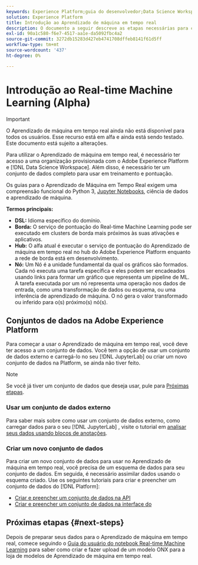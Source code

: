 ```yaml
---
keywords: Experience Platform;guia do desenvolvedor;Data Science Workspace;tópicos populares;Aprendizado de máquina em tempo real;
solution: Experience Platform
title: Introdução ao Aprendizado de máquina em tempo real
description: O documento a seguir descreve as etapas necessárias para criar um modelo de Aprendizado de máquina em tempo real no Adobe Experience Platform.
exl-id: 90a1c580-f6e7-4517-aa1e-da5092fbc4a2
source-git-commit: 3272db15283d427eb4741708dffeb8141f61d5ff
workflow-type: tm+mt
source-wordcount: '437'
ht-degree: 0%

---
```


# Introdução ao Real-time Machine Learning (Alpha)

>[!IMPORTANT]
>
>O Aprendizado de máquina em tempo real ainda não está disponível para todos os usuários. Esse recurso está em alfa e ainda está sendo testado. Este documento está sujeito a alterações.

Para utilizar o Aprendizado de máquina em tempo real, é necessário ter acesso a uma organização provisionada com o Adobe Experience Platform e [!DNL Data Science Workspace]. Além disso, é necessário ter um conjunto de dados completo para usar em treinamento e pontuação.

Os guias para o Aprendizado de Máquina em Tempo Real exigem uma compreensão funcional do Python 3, [Jupyter Notebooks](../jupyterlab/overview.md), ciência de dados e aprendizado de máquina.

**Termos principais:**

- **DSL:** Idioma específico do domínio.
- **Borda:** O serviço de pontuação do Real-time Machine Learning pode ser executado em clusters de borda mais próximos às suas ativações e aplicativos.
- **Hub:** O alfa atual é executar o serviço de pontuação do Aprendizado de máquina em tempo real no hub do Adobe Experience Platform enquanto a rede de borda está em desenvolvimento.
- **Nó:** Um Nó é a unidade fundamental da qual os gráficos são formados. Cada nó executa uma tarefa específica e eles podem ser encadeados usando links para formar um gráfico que representa um pipeline de ML. A tarefa executada por um nó representa uma operação nos dados de entrada, como uma transformação de dados ou esquema, ou uma inferência de aprendizado de máquina. O nó gera o valor transformado ou inferido para o(s) próximo(s) nó(s).

## Conjuntos de dados na Adobe Experience Platform

Para começar a usar o Aprendizado de máquina em tempo real, você deve ter acesso a um conjunto de dados. Você tem a opção de usar um conjunto de dados externo e carregá-lo no seu [!DNL JupyterLab] ou criar um novo conjunto de dados na Platform, se ainda não tiver feito.

>[!NOTE]
>
>Se você já tiver um conjunto de dados que deseja usar, pule para [Próximas etapas](#next-steps).

### Usar um conjunto de dados externo

Para saber mais sobre como usar um conjunto de dados externo, como carregar dados para o seu [!DNL JupyterLab] , visite o tutorial em [analisar seus dados usando blocos de anotações](../jupyterlab/analyze-your-data.md#external-data).

### Criar um novo conjunto de dados

Para criar um novo conjunto de dados para usar no Aprendizado de máquina em tempo real, você precisa de um esquema de dados para seu conjunto de dados. Em seguida, é necessário assimilar dados usando o esquema criado. Use os seguintes tutoriais para criar e preencher um conjunto de dados do [!DNL Platform]:

- [Criar e preencher um conjunto de dados na API](../../catalog/datasets/create.md)
- [Criar e preencher um conjunto de dados na interface do](../../ingestion/tutorials/ingest-batch-data.md)

## Próximas etapas {#next-steps}

Depois de preparar seus dados para o Aprendizado de máquina em tempo real, comece seguindo o [Guia do usuário do notebook Real-time Machine Learning](./rtml-authoring-notebook.md) para saber como criar e fazer upload de um modelo ONX para a loja de modelos de Aprendizado de máquina em tempo real.
